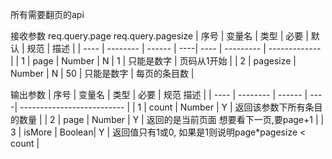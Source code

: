 所有需要翻页的api

接收参数
req.query.page
req.query.pagesize
| 序号 |   变量名  |  类型  | 必要 | 默认 |   规范    |      描述      |
| ---- | -------- | ------ | ----| ---- | --------- | ------------- |
|  1   |   page   | Number |  N  |   1  | 只能是数字 |  页码从1开始   |
|  2   | pagesize | Number |  N  |  50  | 只能是数字 |  每页的条目数  |

输出参数
| 序号 |   变量名  |  类型  | 必要 |         规范   描述      |
| ---- | -------- | ------ | ----| -------------------------- |
|  1   |   count  | Number |  Y  | 返回该参数下所有条目的数量   |
|  2   |   page   | Number |  Y  | 返回的是当前页面  想要看下一页,要page+1 |
|  3   |  isMore  | Boolean|  Y  | 返回值只有1或0, 如果是1则说明page*pagesize < count |